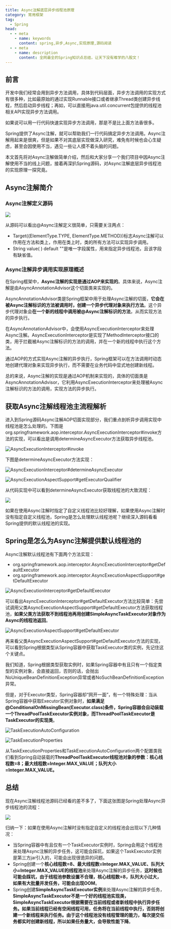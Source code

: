 ```yaml
---
title: Async注解底层异步线程池原理
category: 常用框架
tag:
  - Spring
head:
  - - meta
    - name: keywords
      content: spring,异步,Async,实现原理,源码阅读
  - - meta
    - name: description
      content: 全网最全的Spring知识点总结，让天下没有难学的八股文！
---
```




## 前言

开发中我们经常会用到异步方法调用，具体到代码层面，异步方法调用的实现方式有很多种，比如最原始的通过实现Runnable接口或者继承Thread类创建异步线程，然后启动异步线程；再如，可以直接用java.util.concurrent包提供的线程池相关API实现异步方法调用。

如果说可以用一行代码快速实现异步方法调用，那是不是比上面方法香很多。

Spring提供了Async注解，就可以帮助我们一行代码搞定异步方法调用。Async注解用起来是很爽，但是如果不对其底层实现做深入研究，难免有时候也会心生疑虑，甚至会因使用不当，遇见一些让人摸不着头脑的问题。

本文首先将对Async注解做简单介绍，然后和大家分享一个我们项目中因Async注解使用不当的线上问题，接着再深扒Spring源码，对Async注解底层异步线程池的实现原理一探究竟。



## Async注解简介

### Async注解定义源码

![](https://seven97-blog.oss-cn-hangzhou.aliyuncs.com/imgs/202406150047558.webp)

从源码可以看出@Async注解定义很简单，只需要关注两点：

- Target({ElementType.TYPE, ElementType.METHOD})标志Async注解可以作用在方法和类上，作用在类上时，类的所有方法可以实现异步调用。
- String value( ) default ""是唯一字段属性，用来指定异步线程池，且该字段有缺省值。



### Async注解异步调用实现原理概述

在Spring框架中，**Async注解的实现是通过AOP来实现的**。具体来说，Async注解是由AsyncAnnotationAdvisor这个切面类来实现的。

AsyncAnnotationAdvisor类是Spring框架中用于处理Async注解的切面，**它会在被Async注解标识的方法被调用时，创建一个异步代理对象来执行方法**。这个异步代理对象会**在一个新的线程中调用被@Async注解标识的方法**，从而实现方法的异步执行。

在AsyncAnnotationAdvisor中，会使用AsyncExecutionInterceptor来处理Async注解。AsyncExecutionInterceptor是实现了MethodInterceptor接口的类，用于拦截被Async注解标识的方法的调用，并在一个新的线程中执行这个方法。

通过AOP的方式实现Async注解的异步执行，Spring框架可以在方法调用时动态地创建代理对象来实现异步执行，而不需要在业务代码中显式地创建新线程。

总的来说，Async注解的实现是通过AOP机制来实现的，具体的切面类是AsyncAnnotationAdvisor，它利用AsyncExecutionInterceptor来处理被Async注解标识的方法的调用，实现方法的异步执行。





## 获取Async注解线程池主流程解析

进入到Spring源码Async注解AOP切面实现部分，我们重点剖析异步调用实现中线程池是怎么处理的。下图是org.springframework.aop.interceptor.AsyncExecutionInterceptor#invoke方法的实现，可以看出是调用determineAsyncExecutor方法获取异步线程池。

![AsyncExecutionInterceptor#invoke](https://seven97-blog.oss-cn-hangzhou.aliyuncs.com/imgs/202406150047555.webp)



下图是determineAsyncExecutor方法实现：

![AsyncExecutionInterceptor#determineAsyncExecutor](https://seven97-blog.oss-cn-hangzhou.aliyuncs.com/imgs/202406150047564.webp)

![AsyncExecutionAspectSupport#getExecutorQualifier](https://seven97-blog.oss-cn-hangzhou.aliyuncs.com/imgs/202406150047570.webp)



从代码实现中可以看到determineAsyncExecutor获取线程池的大致流程：

![](https://seven97-blog.oss-cn-hangzhou.aliyuncs.com/imgs/202406150047581.webp)

如果在使用Async注解时指定了自定义线程池比较好理解，如果使用Async注解时没有指定自定义线程池，Spring是怎么处理默认线程池呢？继续深入源码看看Spring提供的默认线程池的实现。



## Spring是怎么为Async注解提供默认线程池的

Async注解默认线程池有下面两个方法实现：  

- org.springframework.aop.interceptor.AsyncExecutionInterceptor#getDefaultExecutor
- org.springframework.aop.interceptor.AsyncExecutionAspectSupport#getDefaultExecutor

![AsyncExecutionInterceptor#getDefaultExecutor](https://seven97-blog.oss-cn-hangzhou.aliyuncs.com/imgs/202406150047553.webp)

可以看出AsyncExecutionInterceptor#getDefaultExecutor方法比较简单：先尝试调用父类AsyncExecutionAspectSupport#getDefaultExecutor方法获取线程池，**如果父类方法获取不到线程池再用创建SimpleAsyncTaskExecutor对象作为Async的线程池返回**。

![AsyncExecutionAspectSupport#getDefaultExecutor](https://seven97-blog.oss-cn-hangzhou.aliyuncs.com/imgs/202406150047532.webp)

再来看父类AsyncExecutionAspectSupport#getDefaultExecutor方法的实现，可以看到Spring根据类型从Spring容器中获取TaskExecutor类的实例，先记住这个关键点。

我们知道，Spring根据类型获取实例时，如果Spring容器中有且只有一个指定类型的实例对象，会直接返回，否则的话，会抛出NoUniqueBeanDefinitionException异常或者NoSuchBeanDefinitionException异常。

但是，对于Executor类型，Spring容器却“网开一面”，有一个特殊处理：当从Spring容器中获取Executor实例对象时，**如果满足@ConditionalOnMissingBean(Executor.class)条件，Spring容器会自动装载一个ThreadPoolTaskExecutor实例对象，而ThreadPoolTaskExecutor是TaskExecutor的实现类**。

![TaskExecutionAutoConfiguration](https://seven97-blog.oss-cn-hangzhou.aliyuncs.com/imgs/202406150047620.webp)

![TaskExecutionProperties](https://seven97-blog.oss-cn-hangzhou.aliyuncs.com/imgs/202406150047632.webp)

从TaskExecutionProperties和TaskExecutionAutoConfiguration两个配置类我们看到Spring自动装载的**ThreadPoolTaskExecutor线程池对象的参数：核心线程数=8；最大线程数=Integer.MAX_VALUE；队列大小=Integer.MAX_VALUE。**



## 总结

现在Async注解线程池源码已经看的差不多了，下面这张图是Spring处理Async异步线程池的流程：

![](https://seven97-blog.oss-cn-hangzhou.aliyuncs.com/imgs/202406150047614.webp)

归纳一下：如果在使用Async注解时没有指定自定义的线程池会出现以下几种情况：

- 当Spring容器中有且仅有一个TaskExecutor实例时，Spring会用这个线程池来处理Async注解的异步任务，这可能会踩坑，如果这个TaskExecutor实例是第三方jar引入的，可能会出现很诡异的问题。
- Spring创建一个**核心线程数=8、最大线程数=Integer.MAX_VALUE、队列大小=Integer.MAX_VALUE的线程池**来处理Async注解的异步任务，**这时候也可能会踩坑，由于线程池参数设置不合理，核心线程数=8，队列大小过大，如果有大批量并发任务，可能会出现OOM**。
- Spring创建**SimpleAsyncTaskExecutor实例**来处理Async注解的异步任务，**SimpleAsyncTaskExecutor不是一个好的线程池实现类，SimpleAsyncTaskExecutor根据需要在当前线程或者新线程中执行异步任务。如果当前线程已经有空闲线程可用，任务将在当前线程中执行，否则将创建一个新线程来执行任务。由于这个线程池没有线程管理的能力，每次提交任务都实时创建新线程，所以如果任务量大，会导致性能下降**。


<!-- @include: @article-footer.snippet.md -->     

